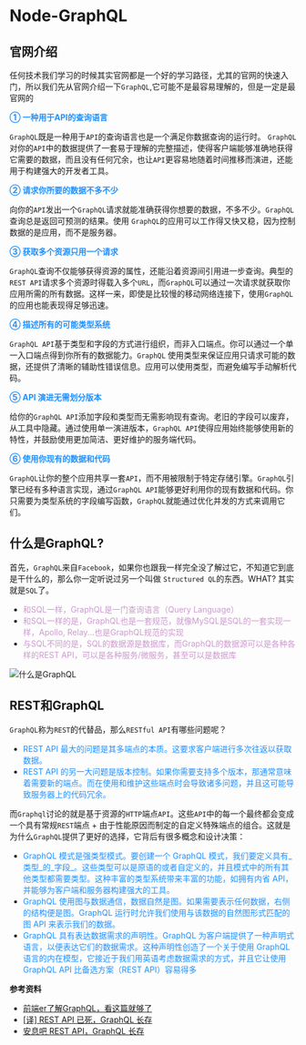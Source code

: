 # Node-GraphQL

## 官网介绍
任何技术我们学习的时候其实官网都是一个好的学习路径，尤其的官网的快速入门，所以我们先从官网介绍一下`GraphQL`,它可能不是最容易理解的，但是一定是最官网的

<font color=#1E90FF>**① 一种用于API的查询语言**</font>

`GraphQL`既是一种用于`API`的查询语言也是一个满足你数据查询的运行时。 `GraphQL`对你的`API`中的数据提供了一套易于理解的完整描述，使得客户端能够准确地获得它需要的数据，而且没有任何冗余，也让`API`更容易地随着时间推移而演进，还能用于构建强大的开发者工具。

<font color=#1E90FF>**② 请求你所要的数据不多不少**</font>

向你的`API`发出一个`GraphQL`请求就能准确获得你想要的数据，不多不少。`GraphQL`查询总是返回可预测的结果。使用 `GraphQL`的应用可以工作得又快又稳，因为控制数据的是应用，而不是服务器。

<font color=#1E90FF>**③ 获取多个资源只用一个请求**</font>

`GraphQL`查询不仅能够获得资源的属性，还能沿着资源间引用进一步查询。典型的`REST API`请求多个资源时得载入多个`URL`，而`GraphQL`可以通过一次请求就获取你应用所需的所有数据。这样一来，即使是比较慢的移动网络连接下，使用`GraphQL`的应用也能表现得足够迅速。

<font color=#1E90FF>**④ 描述所有的可能类型系统**</font>

`GraphQL API`基于类型和字段的方式进行组织，而非入口端点。你可以通过一个单一入口端点得到你所有的数据能力。`GraphQL` 使用类型来保证应用只请求可能的数据，还提供了清晰的辅助性错误信息。应用可以使用类型，而避免编写手动解析代码。

<font color=#1E90FF>**⑤ API 演进无需划分版本**</font>

给你的`GraphQL API`添加字段和类型而无需影响现有查询。老旧的字段可以废弃，从工具中隐藏。通过使用单一演进版本，`GraphQL API`使得应用始终能够使用新的特性，并鼓励使用更加简洁、更好维护的服务端代码。

<font color=#1E90FF>**⑥ 使用你现有的数据和代码**</font>

`GraphQL`让你的整个应用共享一套`API`，而不用被限制于特定存储引擎。`GraphQL`引擎已经有多种语言实现，通过`GraphQL API`能够更好利用你的现有数据和代码。你只需要为类型系统的字段编写函数，`GraphQL`就能通过优化并发的方式来调用它们。

## 什么是GraphQL?
首先，`GraphQL`来自`Facebook`，如果你也跟我一样完全没了解过它，不知道它到底是干什么的，那么你一定听说过另一个叫做 `Structured QL`的东西。WHAT? 其实就是`SQL`了。

+ <font color=#CC99CD>和SQL一样，GraphQL是一门查询语言（Query Language）</font>
+ <font color=#CC99CD>和SQL一样的是，GraphQL也是一套规范，就像MySQL是SQL的一套实现一样，Apollo, Relay...也是GraphQL规范的实现</font>
+ <font color=#CC99CD>与SQL不同的是，SQL的数据源是数据库，而GraphQL的数据源可以是各种各样的REST API，可以是各种服务/微服务，甚至可以是数据库</font>

<img :src="$withBase('/graphql_what.png')" alt="什么是GraphQL">

## REST和GraphQL
`GraphQL`称为`REST`的代替品，那么`RESTful API`有哪些问题呢？
+ <font color=#1E90FF>REST API 最大的问题是其多端点的本质。这要求客户端进行多次往返以获取数据。</font>
+ <font color=#1E90FF>REST API 的另一大问题是版本控制。如果你需要支持多个版本，那通常意味着需要新的端点。而在使用和维护这些端点时会导致诸多问题，并且这可能导致服务器上的代码冗余。</font>

而`Graphql`讨论的就是基于资源的`HTTP`端点`API`。这些`API`中的每一个最终都会变成一个具有常规`REST`端点 + 由于性能原因而制定的自定义特殊端点的组合。这就是为什么`GraphQL`提供了更好的选择，它背后有很多概念和设计决策：
+ <font color=#1E90FF>GraphQL 模式是强类型模式。要创建一个 GraphQL 模式，我们要定义具有_类型_的_字段_。这些类型可以是原语的或者自定义的，并且模式中的所有其他类型都需要类型。这种丰富的类型系统带来丰富的功能，如拥有内省 API，并能够为客户端和服务器构建强大的工具。</font>
+ <font color=#1E90FF>GraphQL 使用图与数据通信，数据自然是图。如果需要表示任何数据，右侧的结构便是图。GraphQL 运行时允许我们使用与该数据的自然图形式匹配的图 API 来表示我们的数据。</font>
+ <font color=#1E90FF>GraphQL 具有表达数据需求的声明性。GraphQL 为客户端提供了一种声明式语言，以便表达它们的数据需求。这种声明性创造了一个关于使用 GraphQL 语言的内在模型，它接近于我们用英语考虑数据需求的方式，并且它让使用 GraphQL API 比备选方案（REST API）容易得多</font>



**参考资料**

+ [前端er了解GraphQL，看这篇就够了](https://juejin.im/post/5ca1b7be51882543ea4b7f27#heading-0)
+ [[译] REST API 已死，GraphQL 长存](https://juejin.im/post/5991667b518825485d28dfb1)
+ [安息吧 REST API，GraphQL 长存](https://juejin.im/entry/59b8f213f265da065a63a236)